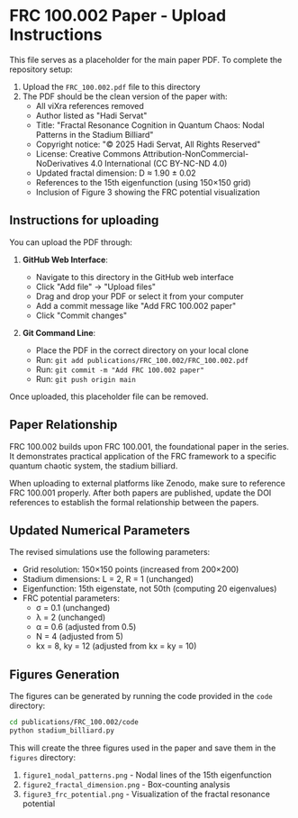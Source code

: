# FRC 100.002 Paper - Upload Instructions

This file serves as a placeholder for the main paper PDF. To complete the repository setup:

1. Upload the `FRC_100.002.pdf` file to this directory
2. The PDF should be the clean version of the paper with:
   - All viXra references removed
   - Author listed as "Hadi Servat"
   - Title: "Fractal Resonance Cognition in Quantum Chaos: Nodal Patterns in the Stadium Billiard"
   - Copyright notice: "© 2025 Hadi Servat, All Rights Reserved"
   - License: Creative Commons Attribution-NonCommercial-NoDerivatives 4.0 International (CC BY-NC-ND 4.0)
   - Updated fractal dimension: D ≈ 1.90 ± 0.02
   - References to the 15th eigenfunction (using 150×150 grid)
   - Inclusion of Figure 3 showing the FRC potential visualization

## Instructions for uploading

You can upload the PDF through:

1. **GitHub Web Interface**:
   - Navigate to this directory in the GitHub web interface
   - Click "Add file" → "Upload files"
   - Drag and drop your PDF or select it from your computer
   - Add a commit message like "Add FRC 100.002 paper"
   - Click "Commit changes"

2. **Git Command Line**:
   - Place the PDF in the correct directory on your local clone
   - Run: `git add publications/FRC_100.002/FRC_100.002.pdf`
   - Run: `git commit -m "Add FRC 100.002 paper"`
   - Run: `git push origin main`

Once uploaded, this placeholder file can be removed.

## Paper Relationship

FRC 100.002 builds upon FRC 100.001, the foundational paper in the series. It demonstrates practical application of the FRC framework to a specific quantum chaotic system, the stadium billiard.

When uploading to external platforms like Zenodo, make sure to reference FRC 100.001 properly. After both papers are published, update the DOI references to establish the formal relationship between the papers.

## Updated Numerical Parameters

The revised simulations use the following parameters:
- Grid resolution: 150×150 points (increased from 200×200)
- Stadium dimensions: L = 2, R = 1 (unchanged)
- Eigenfunction: 15th eigenstate, not 50th (computing 20 eigenvalues)
- FRC potential parameters: 
  - σ = 0.1 (unchanged)
  - λ = 2 (unchanged)
  - α = 0.6 (adjusted from 0.5)
  - N = 4 (adjusted from 5)
  - kx = 8, ky = 12 (adjusted from kx = ky = 10)

## Figures Generation

The figures can be generated by running the code provided in the `code` directory:

```bash
cd publications/FRC_100.002/code
python stadium_billiard.py
```

This will create the three figures used in the paper and save them in the `figures` directory:
1. `figure1_nodal_patterns.png` - Nodal lines of the 15th eigenfunction
2. `figure2_fractal_dimension.png` - Box-counting analysis
3. `figure3_frc_potential.png` - Visualization of the fractal resonance potential